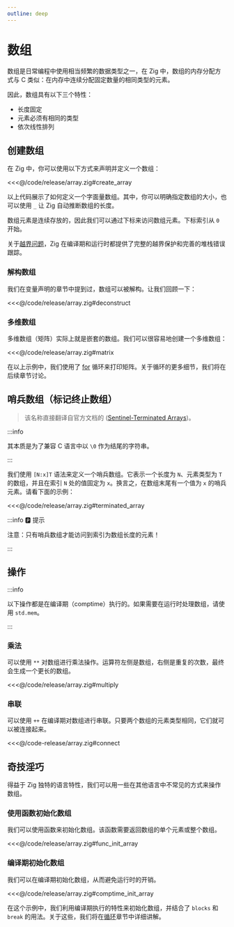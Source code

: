 ```yaml
---
outline: deep
---
```


# 数组

数组是日常编程中使用相当频繁的数据类型之一，在 Zig 中，数组的内存分配方式与 C 类似：在内存中连续分配固定数量的相同类型的元素。

因此，数组具有以下三个特性：

- 长度固定
- 元素必须有相同的类型
- 依次线性排列

## 创建数组

在 Zig 中，你可以使用以下方式来声明并定义一个数组：

<<<@/code/release/array.zig#create_array

以上代码展示了如何定义一个字面量数组。其中，你可以明确指定数组的大小，也可以使用 `_` 让 Zig 自动推断数组的长度。

数组元素是连续存放的，因此我们可以通过下标来访问数组元素。下标索引从 `0` 开始。

关于[越界问题](https://ziglang.org/documentation/master/#Index-out-of-Bounds)，Zig 在编译期和运行时都提供了完整的越界保护和完善的堆栈错误跟踪。

### 解构数组

我们在变量声明的章节中提到过，数组可以被解构。让我们回顾一下：

<<<@/code/release/array.zig#deconstruct

### 多维数组

多维数组（矩阵）实际上就是嵌套的数组。我们可以很容易地创建一个多维数组：

<<<@/code/release/array.zig#matrix

在以上示例中，我们使用了 [for](/basic/process_control/loop) 循环来打印矩阵。关于循环的更多细节，我们将在后续章节讨论。

## 哨兵数组（标记终止数组）

> 该名称直接翻译自官方文档的 ([Sentinel-Terminated Arrays](https://ziglang.org/documentation/master/#toc-Sentinel-Terminated-Arrays))。

:::info

其本质是为了兼容 C 语言中以 `\0` 作为结尾的字符串。

:::

我们使用 `[N:x]T` 语法来定义一个哨兵数组。它表示一个长度为 `N`、元素类型为 `T` 的数组，并且在索引 `N` 处的值固定为 `x`。换言之，在数组末尾有一个值为 `x` 的哨兵元素。请看下面的示例：

<<<@/code/release/array.zig#terminated_array

:::info 🅿️ 提示

注意：只有哨兵数组才能访问到索引为数组长度的元素！

:::

## 操作

:::info

以下操作都是在编译期（comptime）执行的。如果需要在运行时处理数组，请使用 `std.mem`。

:::

### 乘法

可以使用 `**` 对数组进行乘法操作。运算符左侧是数组，右侧是重复的次数，最终会生成一个更长的数组。

<<<@/code/release/array.zig#multiply

### 串联

可以使用 `++` 在编译期对数组进行串联。只要两个数组的元素类型相同，它们就可以被连接起来。

<<<@/code-release/array.zig#connect

## 奇技淫巧

得益于 Zig 独特的语言特性，我们可以用一些在其他语言中不常见的方式来操作数组。

### 使用函数初始化数组

我们可以使用函数来初始化数组。该函数需要返回数组的单个元素或整个数组。

<<<@/code/release/array.zig#func_init_array

### 编译期初始化数组

我们可以在编译期初始化数组，从而避免运行时的开销。

<<<@/code/release/array.zig#comptime_init_array

在这个示例中，我们利用编译期执行的特性来初始化数组，并结合了 `blocks` 和 `break` 的用法。关于这些，我们将在[循环](/basic/process_control/loop)章节中详细讲解。
